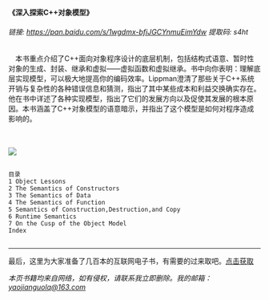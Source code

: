 #### 《深入探索C++对象模型》




###### 链接: https://pan.baidu.com/s/1wgdmx-bfiJGCYnmuEimYdw 提取码: s4ht


　本书重点介绍了C++面向对象程序设计的底层机制，包括结构式语意、暂时性对象的生成、封装、继承和虚拟——虚拟函数和虚拟继承。书中向你表明：理解底层实现模型，可以极大地提高你的编码效率。Lippman澄清了那些关于C++系统开销与复杂性的各种错误信息和猜测，指出了其中某些成本和利益交换确实存在。他在书中详述了各种实现模型，指出了它们的发展方向以及促使其发展的根本原因。本书涵盖了C++对象模型的语意暗示，并指出了这个模型是如何对程序造成影响的。

　　


![](https://img2020.cnblogs.com/blog/2193560/202101/2193560-20210104174801088-1525804099.png)


```

目录
1 Object Lessons
2 The Semantics of Constructors
3 The Semantics of Data
4 The Semantics of Function
5 Semantics of Construction,Destruction,and Copy
6 Runtime Semantics
7 On the Cusp of the Object Model
Index


```




***

最后，这里为大家准备了几百本的互联网电子书，有需要的过来取吧。[点击获取](https://mp.weixin.qq.com/s/dFqVQ2qJxvQ0YrIlPISJuw)

*本页书籍均来自网络，如有侵权，请联系我立即删除。我的邮箱：yaojianguolq@163.com*

